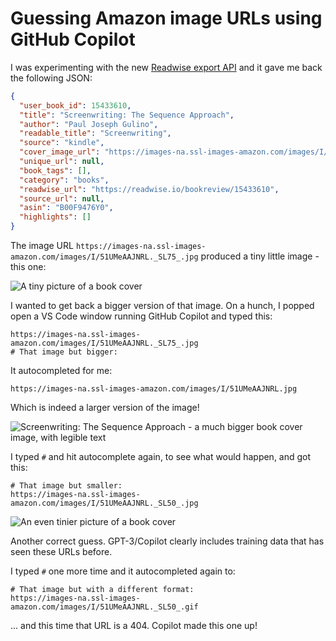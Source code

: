 # Guessing Amazon image URLs using GitHub Copilot

I was experimenting with the new [Readwise export API](https://readwise.io/api_deets#export) and it gave me back the following JSON:

```json
{
  "user_book_id": 15433610,
  "title": "Screenwriting: The Sequence Approach",
  "author": "Paul Joseph Gulino",
  "readable_title": "Screenwriting",
  "source": "kindle",
  "cover_image_url": "https://images-na.ssl-images-amazon.com/images/I/51UMeAAJNRL._SL75_.jpg",
  "unique_url": null,
  "book_tags": [],
  "category": "books",
  "readwise_url": "https://readwise.io/bookreview/15433610",
  "source_url": null,
  "asin": "B00F9476Y0",
  "highlights": []
}
```
The image URL `https://images-na.ssl-images-amazon.com/images/I/51UMeAAJNRL._SL75_.jpg` produced a tiny little image - this one:

<img alt="A tiny picture of a book cover" src="https://images-na.ssl-images-amazon.com/images/I/51UMeAAJNRL._SL75_.jpg">

I wanted to get back a bigger version of that image. On a hunch, I popped open a VS Code window running GitHub Copilot and typed this:

```
https://images-na.ssl-images-amazon.com/images/I/51UMeAAJNRL._SL75_.jpg
# That image but bigger:
```
It autocompleted for me:
```
https://images-na.ssl-images-amazon.com/images/I/51UMeAAJNRL.jpg
```
Which is indeed a larger version of the image!

<img alt="Screenwriting: The Sequence Approach - a much bigger book cover image, with legible text" src="https://images-na.ssl-images-amazon.com/images/I/51UMeAAJNRL.jpg">

I typed `#` and hit autocomplete again, to see what would happen, and got this:

```
# That image but smaller:
https://images-na.ssl-images-amazon.com/images/I/51UMeAAJNRL._SL50_.jpg
```

<img alt="An even tinier picture of a book cover" src="https://images-na.ssl-images-amazon.com/images/I/51UMeAAJNRL._SL50_.jpg">

Another correct guess. GPT-3/Copilot clearly includes training data that has seen these URLs before.

I typed `#` one more time and it autocompleted again to:

```
# That image but with a different format:
https://images-na.ssl-images-amazon.com/images/I/51UMeAAJNRL._SL50_.gif
```
... and this time that URL is a 404. Copilot made this one up!
